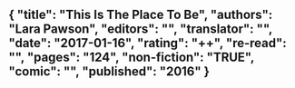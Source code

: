 {
 "title": "This Is The Place To Be",
 "authors": "Lara Pawson",
 "editors": "",
 "translator": "",
 "date": "2017-01-16",
 "rating": "++",
 "re-read": "",
 "pages": "124",
 "non-fiction": "TRUE",
 "comic": "",
 "published": "2016"
}
---

